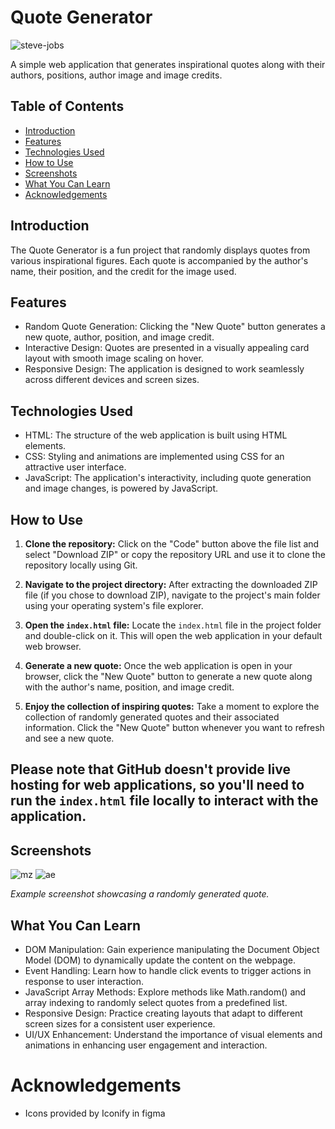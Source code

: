 # Quote Generator
![steve-jobs](https://github.com/francismcpc/quote-generator/assets/119109562/f06078ea-e40e-4e4b-8b0e-1c7da73e030b)

A simple web application that generates inspirational quotes along with their authors, positions, author image and image credits.

## Table of Contents

- [Introduction](#introduction)
- [Features](#features)
- [Technologies Used](#technologies-used)
- [How to Use](#how-to-use)
- [Screenshots](#screenshots)
- [What You Can Learn](#what-you-can-learn)
- [Acknowledgements](#acknowledgements)

## Introduction

The Quote Generator is a fun project that randomly displays quotes from various inspirational figures. Each quote is accompanied by the author's name, their position, and the credit for the image used.

## Features

- Random Quote Generation: Clicking the "New Quote" button generates a new quote, author, position, and image credit.
- Interactive Design: Quotes are presented in a visually appealing card layout with smooth image scaling on hover.
- Responsive Design: The application is designed to work seamlessly across different devices and screen sizes.

## Technologies Used

- HTML: The structure of the web application is built using HTML elements.
- CSS: Styling and animations are implemented using CSS for an attractive user interface.
- JavaScript: The application's interactivity, including quote generation and image changes, is powered by JavaScript.

## How to Use

1. **Clone the repository:** Click on the "Code" button above the file list and select "Download ZIP" or copy the repository URL and use it to clone the repository locally using Git.

2. **Navigate to the project directory:** After extracting the downloaded ZIP file (if you chose to download ZIP), navigate to the project's main folder using your operating system's file explorer.

3. **Open the `index.html` file:** Locate the `index.html` file in the project folder and double-click on it. This will open the web application in your default web browser.

4. **Generate a new quote:** Once the web application is open in your browser, click the "New Quote" button to generate a new quote along with the author's name, position, and image credit.

5. **Enjoy the collection of inspiring quotes:** Take a moment to explore the collection of randomly generated quotes and their associated information. Click the "New Quote" button whenever you want to refresh and see a new quote.

## Please note that GitHub doesn't provide live hosting for web applications, so you'll need to run the `index.html` file locally to interact with the application.

## Screenshots
![mz](https://github.com/francismcpc/quote-generator/assets/119109562/b78ab8ea-291e-41da-9858-ed364099e072)
![ae](https://github.com/francismcpc/quote-generator/assets/119109562/04b5b828-5cba-4f68-817a-6695f5bfda89)

_Example screenshot showcasing a randomly generated quote._

## What You Can Learn

- DOM Manipulation: Gain experience manipulating the Document Object Model (DOM) to dynamically update the content on the webpage.
- Event Handling: Learn how to handle click events to trigger actions in response to user interaction.
- JavaScript Array Methods: Explore methods like Math.random() and array indexing to randomly select quotes from a predefined list.
- Responsive Design: Practice creating layouts that adapt to different screen sizes for a consistent user experience.
- UI/UX Enhancement: Understand the importance of visual elements and animations in enhancing user engagement and interaction.

# Acknowledgements
- Icons provided by Iconify in figma
